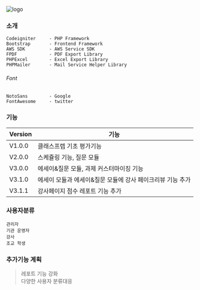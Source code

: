 ![logo](https://www.theclassprep.com/assets/classprep/images/logo/main-logo-shadow.png)


### 소개

	Codeigniter		- PHP Framework  
	Bootstrap		- Frontend Framework  
	AWS SDK			- AWS Service SDK  
	FPDF			- PDF Export Library  
	PHPExcel		- Excel Export Library  
	PHPMailer		- Mail Service Helper Library  

###### Font

	NotoSans		- Google   
	FontAwesome		- twitter

### 기능

| Version | 기능 |
| -- | -- |
| V1.0.0 | 클래스프렙 기초 평가기능 |
| V2.0.0 | 스케쥴링 기능, 질문 모듈 |
| V3.0.0 | 에세이&질문 모듈, 과제 커스터마이징 기능 |
| V3.1.0 | 에세이 모듈과 에세이&질문 모듈에 강사 페이크리뷰 기능 추가 |
| V3.1.1 | 강사페이지 점수 레포트 기능 추가 |

### 사용자분류

	관리자  
	기관 운영자  
	강사  
	조교 학생

### 추가기능 계획

> 레포트 기능 강화  
>  다양한 사용자 분류대응
